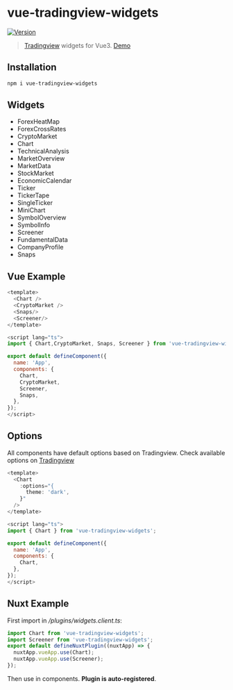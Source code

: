 # vue-tradingview-widgets

<a href="https://www.npmjs.com/package/vue-tradingview-widgets"><img src="https://img.shields.io/npm/v/vue-tradingview-widgets.svg" alt="Version"></a>

> [Tradingview](https://www.tradingview.com/widget/) widgets for Vue3. [Demo](https://ehsan-shv.github.io/vue-tradingviewWidgets/)

## Installation

```bash
npm i vue-tradingview-widgets
```

## Widgets

- ForexHeatMap
- ForexCrossRates
- CryptoMarket
- Chart
- TechnicalAnalysis
- MarketOverview
- MarketData
- StockMarket
- EconomicCalendar
- Ticker
- TickerTape
- SingleTicker
- MiniChart
- SymbolOverview
- SymbolInfo
- Screener
- FundamentalData
- CompanyProfile
- Snaps

## Vue Example

```js
<template>
  <Chart />
  <CryptoMarket />
  <Snaps/>
  <Screener/>
</template>

<script lang="ts">
import { Chart,CryptoMarket, Snaps, Screener } from 'vue-tradingview-widgets';

export default defineComponent({
  name: 'App',
  components: {
    Chart,
    CryptoMarket,
    Screener,
    Snaps,
  },
});
</script>
```

## Options

All components have default options based on Tradingview. Check available options on [Tradingview](https://www.tradingview.com/widget/)

```js
<template>
  <Chart
    :options="{
      theme: 'dark',
    }"
  />
</template>

<script lang="ts">
import { Chart } from 'vue-tradingview-widgets';

export default defineComponent({
  name: 'App',
  components: {
    Chart,
  },
});
</script>
```

## Nuxt Example

First import in _/plugins/widgets.client.ts_:

```js
import Chart from 'vue-tradingview-widgets';
import Screener from 'vue-tradingview-widgets';
export default defineNuxtPlugin((nuxtApp) => {
  nuxtApp.vueApp.use(Chart);
  nuxtApp.vueApp.use(Screener);
});
```

Then use in components. **Plugin is auto-registered**.
